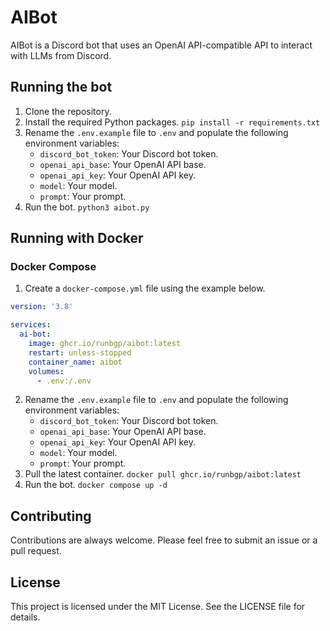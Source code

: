# AIBot

AIBot is a Discord bot that uses an OpenAI API-compatible API to interact with LLMs from Discord.

## Running the bot

1. Clone the repository. 
2. Install the required Python packages. `pip install -r requirements.txt`
3. Rename the `.env.example` file to `.env` and populate the following environment variables:
    - `discord_bot_token`: Your Discord bot token.
    - `openai_api_base`: Your OpenAI API base.
    - `openai_api_key`: Your OpenAI API key.
    - `model`: Your model.
    - `prompt`: Your prompt.
4. Run the bot. `python3 aibot.py`

## Running with Docker

### Docker Compose

1. Create a `docker-compose.yml` file using the example below.
```yaml
version: '3.8'

services:
  ai-bot:
    image: ghcr.io/runbgp/aibot:latest
    restart: unless-stopped
    container_name: aibot
    volumes:
      - .env:/.env
```
2. Rename the `.env.example` file to `.env` and populate the following environment variables:
    - `discord_bot_token`: Your Discord bot token.
    - `openai_api_base`: Your OpenAI API base.
    - `openai_api_key`: Your OpenAI API key.
    - `model`: Your model.
    - `prompt`: Your prompt.
3. Pull the latest container. `docker pull ghcr.io/runbgp/aibot:latest`
4. Run the bot. `docker compose up -d`

## Contributing

Contributions are always welcome. Please feel free to submit an issue or a pull request.

## License

This project is licensed under the MIT License. See the LICENSE file for details.
